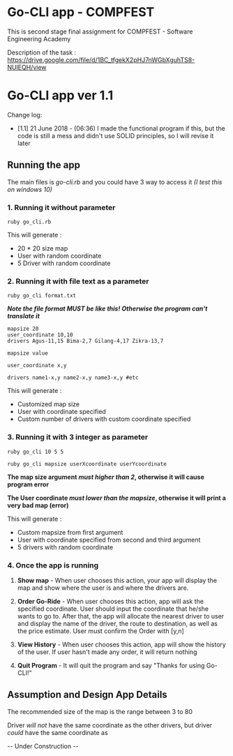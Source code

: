 # Go-CLI app - COMPFEST
This is second stage final assignment for COMPFEST - Software Engineering Academy

Description of the task : https://drive.google.com/file/d/1BC_tfgekX2pHJ7nWGbXguhTS8-NUlEQH/view


# Go-CLI app ver 1.1
Change log: 
- [1.1] 21 June 2018 - (06:36)
I made the functional program if this, but the code is still a mess and didn't use SOLID principles, so I will revise it later

## Running the app
The main files is *go-cli.rb* and you could have 3 way to access it
*(I test this on windows 10)*

### 1. Running it without parameter

```
ruby go_cli.rb
```

This will generate :

- 20 * 20 size map
- User with random coordinate
- 5 Driver with random coordinate



### 2. Running it with file text as a parameter

```
ruby go_cli format.txt
```

***Note* *the file format MUST be like this! Otherwise the program can't translate it***

```
mapsize 20
user_coordinate 10,10
drivers Agus-11,15 Bima-2,7 Gilang-4,17 Zikra-13,7
```
 `mapsize value`

`user_coordinate x,y`

`drivers name1-x,y name2-x,y name3-x,y #etc`

This will generate :

- Customized map size
- User with coordinate specified
- Custom number of drivers with custom coordinate specified



### 3. Running it with 3 integer as parameter

```
ruby go_cli 10 5 5
```
`ruby go_cli mapsize userXcoordinate userYcoordinate`

**The map size argument _must higher than 2_, otherwise it will cause program error**

**The User coordinate _must lower than the mapsize_, otherwise it will print a very bad map (error)**

This will generate :

- Custom mapsize from first argument
- User with coordinate specified from second and third argument
- 5 drivers with random coordinate


### 4. Once the app is running
1. **Show map** -
When user chooses this action, your app will display the map and
show where the user is and where the drivers are.


2. **Order Go-Ride** -
When user chooses this action, app will ask the specified coordinate.
User should input the coordinate that he/she wants to go to.
After that, the app will allocate the nearest driver to user and display the name of the driver, the route to destination, as well as the price estimate.
User must confirm the Order with [y,n]

3. **View History** -
When user chooses this action, app will show the history of the user.
If user hasn't made any order, it will return nothing

4. **Quit Program** -
It will quit the program and say "Thanks for using Go-CLI!"



## Assumption and Design App Details
The recommended size of the map is the range between 3 to 80

Driver *will not* have the same coordinate as the other drivers, but driver *could* have the same coordinate as 

-- Under Construction --

